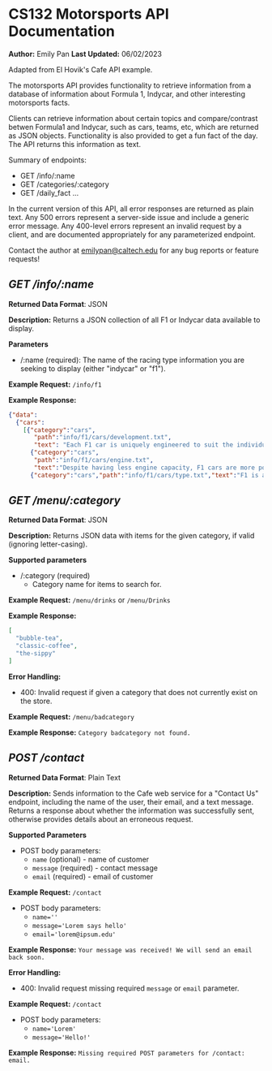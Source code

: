 
# CS132 Motorsports API Documentation
**Author:** Emily Pan
**Last Updated:** 06/02/2023

Adapted from El Hovik's Cafe API example. 

The motorsports API provides functionality to retrieve information from a database
of information about Formula 1, Indycar, and other interesting motorsports facts. 

Clients can retrieve information about certain topics and compare/contrast betwen
Formula1 and Indycar, such as cars, teams, etc, which are returned as JSON objects. Functionality is also provided to get a fun fact of the day. The API returns this information as text.

Summary of endpoints:
* GET /info/:name
* GET /categories/:category
* GET /daily_fact
...

In the current version of this API, all error responses are returned as plain text. Any 500 errors represent a server-side issue and include a generic error message. Any 400-level errors represent an invalid request by a client, and are documented appropriately for any parameterized endpoint.

Contact the author at emilypan@caltech.edu for any bug reports or feature requests!

## *GET /info/:name*
**Returned Data Format**: JSON

**Description:**
Returns a JSON collection of all F1 or Indycar data available to display.

**Parameters**
* /:name (required): The name of the racing type information you are seeking to display (either "indycar" or "f1"). 

**Example Request:** `/info/f1`

**Example Response:**
```json
{"data":
  {"cars":
    [{"category":"cars",
       "path":"info/f1/cars/development.txt",
       "text": "Each F1 car is uniquely engineered to suit the individual drivers and typically undergo more development by each team. F1 cars are often very different from one another in both engineering and performance." },
      {"category":"cars",
       "path":"info/f1/cars/engine.txt",
       "text":"Despite having less engine capacity, F1 cars are more powerful, capable of generating around 1000 BHP. Both"},
      {"category":"cars","path":"info/f1/cars/type.txt","text":"F1 is a high-speed open-top car race which usees 1.6L V6 engine cars."}],"races":[{"category":"races","path":"info/f1/races/locations.txt","text":"F1 tracks all have different shapes, with designated tracks and street circuits. These tracks typically have to be of higher grade than those of Indycar. F1 races are international, covering the 5 continents while Indycar races mostly occur in the United States."}],"teams":[{"category":"teams","path":"info/f1/teams/teams.txt","text":"The F1 teams are: Alfa Romeo, AlphaTauri, Aston Martin, Ferrari, Haas, McLaren, Mercedes, Red Bull, and Williams."}]}}
```

## *GET /menu/:category*
**Returned Data Format**: JSON

**Description:** 
Returns JSON data with items for the given category, if valid (ignoring letter-casing). 

**Supported parameters**
* /:category (required)
  * Category name for items to search for.

**Example Request:** `/menu/drinks` or `/menu/Drinks`

**Example Response:**
```json
[
  "bubble-tea",
  "classic-coffee",
  "the-sippy"
]
```

**Error Handling:**
* 400: Invalid request if given a category that does not currently exist on the store.

**Example Request:** `/menu/badcategory`

**Example Response:**
```Category badcategory not found.```


## *POST /contact*
**Returned Data Format**: Plain Text

**Description:** 
Sends information to the Cafe web service for a "Contact Us" endpoint, including the name of the user, their email, and a text message. Returns a response about whether the information was successfully sent, otherwise provides details about an erroneous request.

**Supported Parameters**
* POST body parameters: 
  * `name` (optional) - name of customer
  * `message` (required) - contact message
  * `email` (required) - email of customer

**Example Request:** `/contact`
* POST body parameters: 
  * `name=''`
  * `message='Lorem says hello'`
  * `email='lorem@ipsum.edu'`

**Example Response:**
```Your message was received! We will send an email back soon.```

**Error Handling:**
* 400: Invalid request missing required `message` or `email` parameter.

**Example Request:** `/contact`
* POST body parameters: 
  * `name='Lorem'`
  * `message='Hello!'`

**Example Response:**
```Missing required POST parameters for /contact: email.```